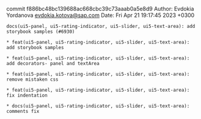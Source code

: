 commit f886bc48bc139688ac668cbc39c73aaab0a5e8d9
Author: Evdokia Yordanova <evdokia.kotova@sap.com>
Date:   Fri Apr 21 19:17:45 2023 +0300

    docs(ui5-panel, ui5-rating-indicator, ui5-slider, ui5-text-area): add storybook samples (#6930)
    
    * feat(ui5-panel, ui5-rating-indicator, ui5-slider, ui5-text-area): add storybook samples
    
    * feat(ui5-panel, ui5-rating-indicator, ui5-slider, ui5-text-area): add decorators- panel and textArea
    
    * feat(ui5-panel, ui5-rating-indicator, ui5-slider, ui5-text-area): remove mistaken css
    
    * feat(ui5-panel, ui5-rating-indicator, ui5-slider, ui5-text-area): fix indentation
    
    * docs(ui5-panel, ui5-rating-indicator, ui5-slider, ui5-text-area): comments fix
